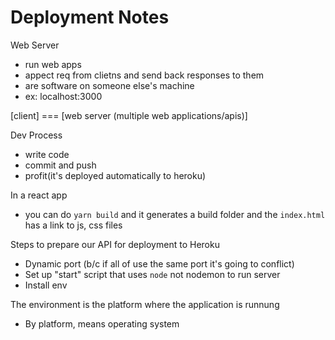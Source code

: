 # Deployment Notes

Web Server
- run web apps
- appect req from clietns and send back responses to them
- are software on someone else's machine
- ex: localhost:3000


[client] === [web server (multiple web applications/apis)]

Dev Process
- write code
- commit and push
- profit(it's deployed automatically to heroku)

In a react app
- you can do `yarn build` and it generates a build folder and the `index.html` has a link to js, css files 


Steps to prepare our API for deployment to Heroku
- Dynamic port (b/c if all of use the same port it's going to conflict)
- Set up "start" script that uses `node` not nodemon to run server
- Install env


The environment is the platform where the application is runnung
- By platform, means operating system